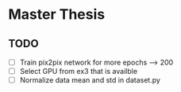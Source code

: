 # Master Thesis

## TODO 

- [ ] Train pix2pix network for more epochs --> 200
- [ ] Select GPU from ex3 that is availble
- [ ] Normalize data mean and std in dataset.py
